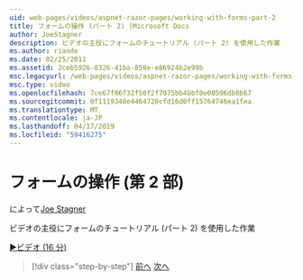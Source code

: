 ```yaml
---
uid: web-pages/videos/aspnet-razor-pages/working-with-forms-part-2
title: フォームの操作 (パート 2) |Microsoft Docs
author: JoeStagner
description: ビデオの主役にフォームのチュートリアル (パート 2) を使用した作業
ms.author: riande
ms.date: 02/25/2011
ms.assetid: 2ceb5926-8326-41ba-858e-e86924b2e99b
msc.legacyurl: /web-pages/videos/aspnet-razor-pages/working-with-forms-part-2
msc.type: video
ms.openlocfilehash: 7ce67f06f32f50f2f7075bb4bbf0e00596db0b67
ms.sourcegitcommit: 0f1119340e4464720cfd16d0ff15764746ea1fea
ms.translationtype: MT
ms.contentlocale: ja-JP
ms.lasthandoff: 04/17/2019
ms.locfileid: "59416275"
---
```

# <a name="working-with-forms-part-2"></a>フォームの操作 (第 2 部)

によって[Joe Stagner](https://github.com/JoeStagner)

ビデオの主役にフォームのチュートリアル (パート 2) を使用した作業

[&#9654;ビデオ (16 分)](https://channel9.msdn.com/Blogs/ASP-NET-Site-Videos/working-with-forms-part-2)

> [!div class="step-by-step"]
> [前へ](working-with-forms-part-1.md)
> [次へ](working-with-data-part-1.md)

